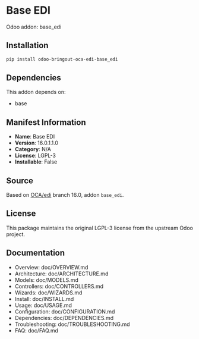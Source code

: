 # Base EDI

Odoo addon: base_edi

## Installation

```bash
pip install odoo-bringout-oca-edi-base_edi
```

## Dependencies

This addon depends on:
- base

## Manifest Information

- **Name**: Base EDI
- **Version**: 16.0.1.1.0
- **Category**: N/A
- **License**: LGPL-3
- **Installable**: False

## Source

Based on [OCA/edi](https://github.com/OCA/edi) branch 16.0, addon `base_edi`.

## License

This package maintains the original LGPL-3 license from the upstream Odoo project.

## Documentation

- Overview: doc/OVERVIEW.md
- Architecture: doc/ARCHITECTURE.md
- Models: doc/MODELS.md
- Controllers: doc/CONTROLLERS.md
- Wizards: doc/WIZARDS.md
- Install: doc/INSTALL.md
- Usage: doc/USAGE.md
- Configuration: doc/CONFIGURATION.md
- Dependencies: doc/DEPENDENCIES.md
- Troubleshooting: doc/TROUBLESHOOTING.md
- FAQ: doc/FAQ.md
